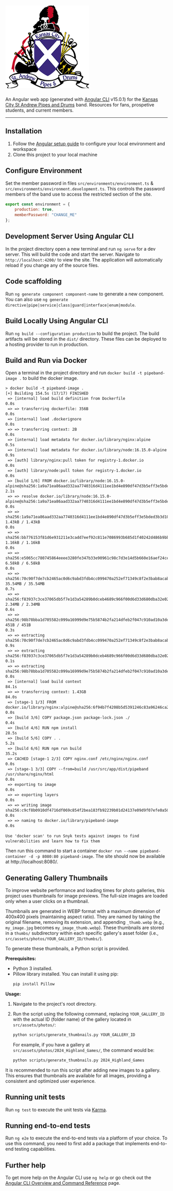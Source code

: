 # ![Kansas City St Andrew Pipes and Drums logo](./src/assets/band_logo.webp)  

An Angular web app (generated with [Angular CLI](https://github.com/angular/angular-cli) v15.0.1) for the [Kansas City St Andrew Pipes and Drums](https://www.kcpipeband.org/) band.  Resources for fans, prospetive students, and current members.

---

## Installation

1) Follow the [Angular setup guide](https://angular.io/guide/setup-local) to configure your local environment and workspace
2) Clone this project to your local machine

## Configure Environment

Set the member password in files `src/environments/environment.ts` & `src/environments/environment.development.ts`.  This controls the password members of the band use to access the restricted section of the site.

```javascript
export const environment = {
    production: true,
    memberPassword: "CHANGE_ME"
};
```

## Development Server Using Angular CLI

In the project directory open a new terminal and run `ng serve` for a dev server. This will build the code and start the server. Navigate to `http://localhost:4200/` to view the site. The application will automatically reload if you change any of the source files.

## Code scaffolding

Run `ng generate component component-name` to generate a new component. You can also use `ng generate directive|pipe|service|class|guard|interface|enum|module`.

## Build Locally Using Angular CLI

Run `ng build --configuration production` to build the project. The build artifacts will be stored in the `dist/` directory. These files can be deployed to a hosting provider to run in production.

## Build and Run via Docker

Open a terminal in the project directory and run `docker build -t pipeband-image .` to build the docker image.

```shell
> docker build -t pipeband-image .
[+] Building 154.5s (17/17) FINISHED
 => [internal] load build definition from Dockerfile                                                                                                                                                                                                                                             0.0s 
 => => transferring dockerfile: 356B                                                                                                                                                                                                                                                             0.0s 
 => [internal] load .dockerignore                                                                                                                                                                                                                                                                0.0s 
 => => transferring context: 2B                                                                                                                                                                                                                                                                  0.0s 
 => [internal] load metadata for docker.io/library/nginx:alpine                                                                                                                                                                                                                                  0.5s 
 => [internal] load metadata for docker.io/library/node:16.15.0-alpine                                                                                                                                                                                                                           0.9s 
 => [auth] library/nginx:pull token for registry-1.docker.io                                                                                                                                                                                                                                     0.0s 
 => [auth] library/node:pull token for registry-1.docker.io                                                                                                                                                                                                                                      0.0s 
 => [build 1/6] FROM docker.io/library/node:16.15.0-alpine@sha256:1a9a71ea86aad332aa7740316d4111ee1bd4e890df47d3b5eff3e5bded3b3d10                                                                                                                                                               2.1s 
 => => resolve docker.io/library/node:16.15.0-alpine@sha256:1a9a71ea86aad332aa7740316d4111ee1bd4e890df47d3b5eff3e5bded3b3d10                                                                                                                                                                     0.0s 
 => => sha256:1a9a71ea86aad332aa7740316d4111ee1bd4e890df47d3b5eff3e5bded3b3d10 1.43kB / 1.43kB                                                                                                                                                                                                   0.0s 
 => => sha256:bb776153f81d6e931211e3cadd7eef92c811e7086993b685d1f40242d486b9bb 1.16kB / 1.16kB                                                                                                                                                                                                   0.0s 
 => => sha256:e5065cc780745864eeee3280fe347b33e90961c98c7d3e14d5b660e16aef24ce 6.58kB / 6.58kB                                                                                                                                                                                                   0.0s 
 => => sha256:70c90f7de7cb2465ac0d6c9abd3fdb4cc099470a252ef71349c8f2e3bab8acab 35.54MB / 35.54MB                                                                                                                                                                                                 0.7s 
 => => sha256:f83937c3ce37065db5f7e1d3a54289b0dceb4689c966f00d6d33d680dba32e02 2.34MB / 2.34MB                                                                                                                                                                                                   0.6s 
 => => sha256:98b78bba1d705582c099a16999d9e75b5874b2fa214dfeb2f047c910ad10a3de 451B / 451B                                                                                                                                                                                                       0.3s 
 => => extracting sha256:70c90f7de7cb2465ac0d6c9abd3fdb4cc099470a252ef71349c8f2e3bab8acab                                                                                                                                                                                                        0.9s 
 => => extracting sha256:f83937c3ce37065db5f7e1d3a54289b0dceb4689c966f00d6d33d680dba32e02                                                                                                                                                                                                        0.1s 
 => => extracting sha256:98b78bba1d705582c099a16999d9e75b5874b2fa214dfeb2f047c910ad10a3de                                                                                                                                                                                                        0.0s 
 => [internal] load build context                                                                                                                                                                                                                                                               84.1s 
 => => transferring context: 1.43GB                                                                                                                                                                                                                                                             84.0s 
 => [stage-1 1/3] FROM docker.io/library/nginx:alpine@sha256:6f94b7f4208b5d5391246c83a96246ca204f15eaf7e636cefda4e6348c8f6101                                                                                                                                                                    0.0s 
 => [build 3/6] COPY package.json package-lock.json ./                                                                                                                                                                                                                                           0.4s 
 => [build 4/6] RUN npm install                                                                                                                                                                                                                                                                 28.5s 
 => [build 5/6] COPY . .                                                                                                                                                                                                                                                                         5.2s 
 => [build 6/6] RUN npm run build                                                                                                                                                                                                                                                               35.2s 
 => CACHED [stage-1 2/3] COPY nginx.conf /etc/nginx/nginx.conf                                                                                                                                                                                                                                   0.0s 
 => [stage-1 3/3] COPY --from=build /usr/src/app/dist/pipeband /usr/share/nginx/html                                                                                                                                                                                                             0.0s 
 => exporting to image                                                                                                                                                                                                                                                                           0.0s 
 => => exporting layers                                                                                                                                                                                                                                                                          0.0s 
 => => writing image sha256:c9cf8b0910df4716df069c854f2bea183fb92239b01d24137e09d9f07efe0a50                                                                                                                                                                                                     0.0s 
 => => naming to docker.io/library/pipeband-image                                                                                                                                                                                                                                                0.0s 

Use 'docker scan' to run Snyk tests against images to find vulnerabilities and learn how to fix them
```

Then run this command to start a container `docker run --name pipeband-container -d -p 8080:80 pipeband-image`.  The site should now be available at http://localhost:8080/.

## Generating Gallery Thumbnails

To improve website performance and loading times for photo galleries, this project uses thumbnails for image previews. The full-size images are loaded only when a user clicks on a thumbnail.

Thumbnails are generated in WEBP format with a maximum dimension of 400x400 pixels (maintaining aspect ratio). They are named by taking the original filename, removing its extension, and appending `_thumb.webp` (e.g., `my_image.jpg` becomes `my_image_thumb.webp`). These thumbnails are stored in a `thumbs/` subdirectory within each specific gallery's asset folder (i.e., `src/assets/photos/YOUR_GALLERY_ID/thumbs/`).

To generate these thumbnails, a Python script is provided.

**Prerequisites:**
- Python 3 installed.
- Pillow library installed. You can install it using pip:
  ```bash
  pip install Pillow
  ```

**Usage:**

1.  Navigate to the project's root directory.
2.  Run the script using the following command, replacing `YOUR_GALLERY_ID` with the actual ID (folder name) of the gallery located in `src/assets/photos/`:

    ```bash
    python scripts/generate_thumbnails.py YOUR_GALLERY_ID
    ```
    For example, if you have a gallery at `src/assets/photos/2024_Highland_Games/`, the command would be:
    ```bash
    python scripts/generate_thumbnails.py 2024_Highland_Games
    ```

It is recommended to run this script after adding new images to a gallery. This ensures that thumbnails are available for all images, providing a consistent and optimized user experience.

## Running unit tests

Run `ng test` to execute the unit tests via [Karma](https://karma-runner.github.io).

## Running end-to-end tests

Run `ng e2e` to execute the end-to-end tests via a platform of your choice. To use this command, you need to first add a package that implements end-to-end testing capabilities.

## Further help

To get more help on the Angular CLI use `ng help` or go check out the [Angular CLI Overview and Command Reference](https://angular.io/cli) page.
